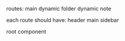 routes:
main
dynamic folder
dynamic note

each route should have:
header
main
sidebar

root component
